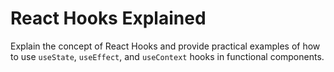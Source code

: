 # React Hooks Explained

Explain the concept of React Hooks and provide practical examples of how to use `useState`, `useEffect`, and `useContext` hooks in functional components.